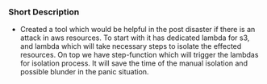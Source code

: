 ### Short Description
- Created a tool which would be helpful in the post disaster if there is an attack in aws resources. To start with it has dedicated lambda for s3, and lambda which will take necessary steps to isolate the effected resources. On top we have step-function which will trigger the lambdas for isolation process. It will save the time of the manual isolation and possible blunder in the panic situation.
